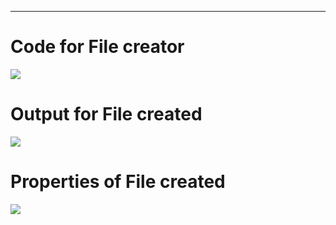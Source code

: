 
---

<h1>Code for File creator</h1>
<img src="https://github.com/KrishGaur1354/Java-Projects-for-Beginners/blob/main/File-Creator/Code-File.png" >

<h1>Output for File created</h1>
<img src="https://github.com/KrishGaur1354/Java-Projects-for-Beginners/blob/main/File-Creator/Output-File.png" >

<h1>Properties of File created</h1>
<img src="https://github.com/KrishGaur1354/Java-Projects-for-Beginners/blob/main/File-Creator/Properties-Files.png" >

